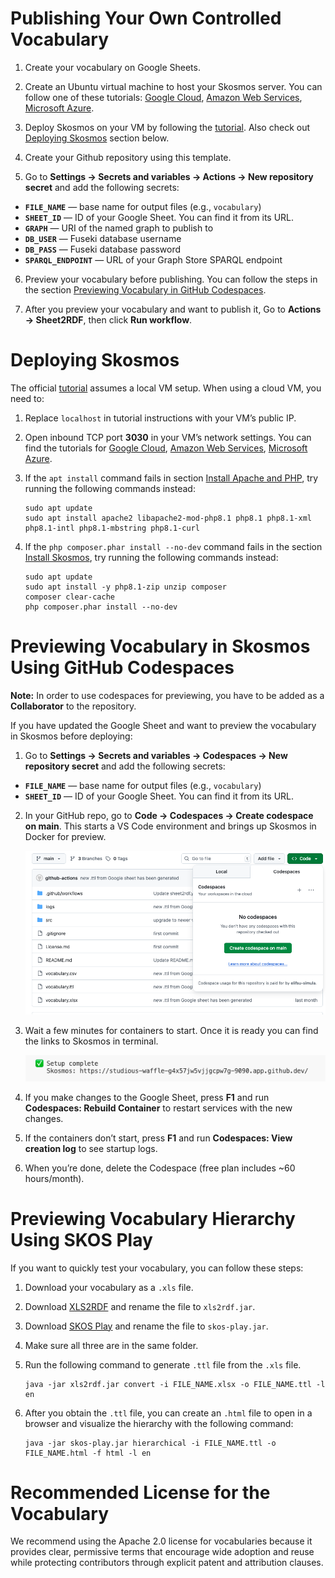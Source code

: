 # Publishing Your Own Controlled Vocabulary
1. Create your vocabulary on Google Sheets.

2. Create an Ubuntu virtual machine to host your Skosmos server. You can follow one of these tutorials: [Google Cloud](https://cloud.google.com/compute/docs/instances/create-start-instance), [Amazon Web Services](https://aws.amazon.com/getting-started/launch-a-virtual-machine-B-0/), [Microsoft Azure](https://learn.microsoft.com/en-us/azure/virtual-machines/linux/quick-create-portal?tabs=ubuntu).

3. Deploy Skosmos on your VM by following the [tutorial](https://github.com/NatLibFi/Skosmos/wiki/InstallTutorial). Also check out [Deploying Skosmos](#deploying-skosmos) section below.

4. Create your Github repository using this template.

5. Go to **Settings -> Secrets and variables -> Actions -> New repository secret** and add the following secrets:
- **`FILE_NAME`** — base name for output files (e.g., `vocabulary`)  
- **`SHEET_ID`** — ID of your Google Sheet. You can find it from its URL.
- **`GRAPH`** — URI of the named graph to publish to  
- **`DB_USER`** — Fuseki database username  
- **`DB_PASS`** — Fuseki database password  
- **`SPARQL_ENDPOINT`** — URL of your Graph Store SPARQL endpoint  


6. Preview your vocabulary before publishing. You can follow the steps in the section [Previewing Vocabulary in GitHub Codespaces](#previewing-vocabulary-in-github-codespaces).

7. After you preview your vocabulary and want to publish it, Go to **Actions → Sheet2RDF**, then click **Run workflow**.


# Deploying Skosmos
The official [tutorial](https://github.com/NatLibFi/Skosmos/wiki/InstallTutorial) assumes a local VM setup. When using a cloud VM, you need to:

1. Replace `localhost` in tutorial instructions with your VM’s public IP.

2. Open inbound TCP port **3030** in your VM’s network settings. You can find the tutorials for [Google Cloud](https://cloud.google.com/firewall/docs/using-firewalls), [Amazon Web Services](https://docs.aws.amazon.com/AWSEC2/latest/UserGuide/changing-security-group.html#add-remove-security-group-rules), [Microsoft Azure](https://learn.microsoft.com/en-us/azure/virtual-network/manage-network-security-group?tabs=network-security-group-portal).

3. If the `apt install` command fails in section [Install Apache and PHP](https://github.com/NatLibFi/Skosmos/wiki/InstallTutorial#install-apache-and-php), try running the following commands instead:

   ```
   sudo apt update
   sudo apt install apache2 libapache2-mod-php8.1 php8.1 php8.1-xml php8.1-intl php8.1-mbstring php8.1-curl
   ```

4. If the `php composer.phar install --no-dev` command fails in the section [Install Skosmos](https://github.com/NatLibFi/Skosmos/wiki/InstallTutorial#install-skosmos), try running the following commands instead:

   ```
   sudo apt update
   sudo apt install -y php8.1-zip unzip composer
   composer clear-cache
   php composer.phar install --no-dev
   ```


# Previewing Vocabulary in Skosmos Using GitHub Codespaces

**Note:** In order to use codespaces for previewing, you have to be added as a **Collaborator** to the repository.

If you have updated the Google Sheet and want to preview the vocabulary in Skosmos before deploying:

1. Go to **Settings -> Secrets and variables -> Codespaces -> New repository secret** and add the following secrets:
- **`FILE_NAME`** — base name for output files (e.g., `vocabulary`)  
- **`SHEET_ID`** — ID of your Google Sheet. You can find it from its URL.

2. In your GitHub repo, go to **Code -> Codespaces -> Create codespace on main**. This starts a VS Code environment and brings up Skosmos in Docker for preview.

   ![Create codespace](images/create_codespace.png)

3. Wait a few minutes for containers to start. Once it is ready you can find the links to Skosmos in terminal.

   ![Open Skosmos](images/containers_ready.png)

4. If you make changes to the Google Sheet, press **F1** and run **Codespaces: Rebuild Container** to restart services with the new changes.
5. If the containers don’t start, press **F1** and run **Codespaces: View creation log** to see startup logs.
6. When you’re done, delete the Codespace (free plan includes ~60 hours/month).


# Previewing Vocabulary Hierarchy Using SKOS Play

If you want to quickly test your vocabulary, you can follow these steps:

1. Download your vocabulary as a `.xls` file.

2. Download [XLS2RDF](https://github.com/sparna-git/xls2rdf/releases/download/2.1.1/xls2rdf-app-2.1.1-onejar.jar) and rename the file to `xls2rdf.jar`.

3. Download [SKOS Play](https://github.com/sparna-git/skos-play/releases/download/0.9.1/skos-play-cli-0.9.1-onejar.jar) and rename the file to `skos-play.jar`.

4. Make sure all three are in the same folder.

5. Run the following command to generate `.ttl` file from the `.xls` file.
   ```
   java -jar xls2rdf.jar convert -i FILE_NAME.xlsx -o FILE_NAME.ttl -l en
   ```

6. After you obtain the `.ttl` file, you can create an `.html` file to open in a browser and visualize the hierarchy with the following command:
   ```
   java -jar skos-play.jar hierarchical -i FILE_NAME.ttl -o FILE_NAME.html -f html -l en
   ```


# Recommended License for the Vocabulary
We recommend using the Apache 2.0 license for vocabularies because it provides clear, permissive terms that encourage wide adoption and reuse while protecting contributors through explicit patent and attribution clauses.
